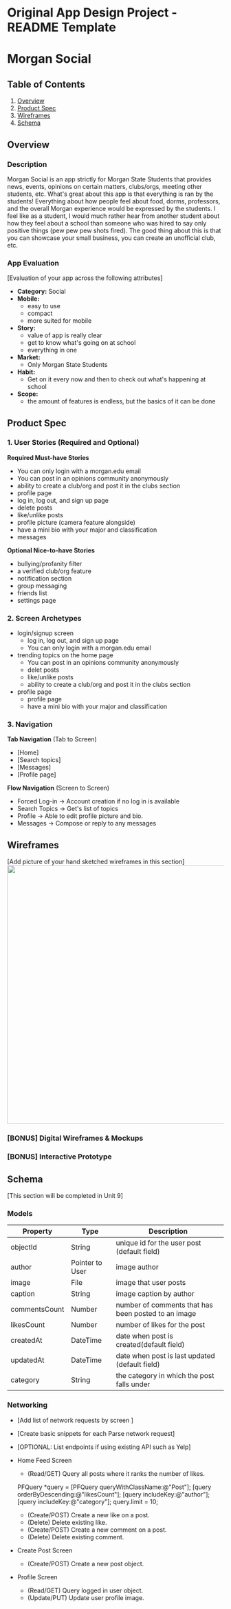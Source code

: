 Original App Design Project - README Template
===

# Morgan Social

## Table of Contents
1. [Overview](#Overview)
1. [Product Spec](#Product-Spec)
1. [Wireframes](#Wireframes)
2. [Schema](#Schema)

## Overview
### Description
Morgan Social is an app strictly for Morgan State Students that provides news, events, opinions on certain matters, clubs/orgs, meeting other students, etc. What's great about this app is that everything is ran by the students! Everything about how people feel about food, dorms, professors, and the overall Morgan experience would be expressed by the students. I feel like as a student, I would much rather hear from another student about how they feel about a school than someone who was hired to say only positive things (pew pew pew shots fired). The good thing about this is that you can showcase your small business, you can create an unofficial club, etc.

### App Evaluation
[Evaluation of your app across the following attributes]
- **Category:** Social
- **Mobile:**
    - easy to use
    - compact
    - more suited for mobile 
- **Story:**
    - value of app is really clear
    - get to know what's going on at school
    - everything in one
- **Market:**
    - Only Morgan State Students
- **Habit:**
    - Get on it every now and then to check out what's happening at school
- **Scope:**
    - the amount of features is endless, but the basics of it can be done

## Product Spec

### 1. User Stories (Required and Optional)

**Required Must-have Stories**

* You can only login with a morgan.edu email
* You can post in an opinions community anonymously
* ability to create a club/org and post it in the clubs section
* profile page
* log in, log out, and sign up page
* delete posts
* like/unlike posts
* profile picture (camera feature alongside)
* have a mini bio with your major and classification
* messages

**Optional Nice-to-have Stories**

* bullying/profanity filter
* a verified club/org feature
* notification section
* group messaging
* friends list
* settings page

### 2. Screen Archetypes

* login/signup screen
   * log in, log out, and sign up page
   * You can only login with a morgan.edu email
* trending topics on the home page
   * You can post in an opinions community anonymously
   * delet posts
   * like/unlike posts
   * ability to create a club/org and post it in the clubs section
* profile page
    * profile page
    * have a mini bio with your major and classification

### 3. Navigation

**Tab Navigation** (Tab to Screen)

* [Home]
* [Search topics]
* [Messages]
* [Profile page]

**Flow Navigation** (Screen to Screen)
* Forced Log-in -> Account creation if no log in is available
* Search Topics -> Get's list of topics
* Profile -> Able to edit profile picture and bio.
* Messages -> Compose or reply to any messages


## Wireframes
[Add picture of your hand sketched wireframes in this section]
<img src="https://i.imgur.com/4m3q0TV.jpg" width=600>

### [BONUS] Digital Wireframes & Mockups

### [BONUS] Interactive Prototype

## Schema 
[This section will be completed in Unit 9]
### Models

| Property      | Type            | Description                                         |
| ------------- | --------------- | --------------------------------------------------- |
| objectId      | String          | unique id for the user post (default field)         |
| author        | Pointer to User | image author                                        |
| image         | File            | image that user posts                               |
| caption       | String          | image caption by author                             |
| commentsCount | Number          | number of comments that has been posted to an image |
| likesCount    | Number          | number of likes for the post|
| createdAt | DateTime | date when post is created(default field)|
| updatedAt | DateTime | date when post is last updated (default field)|
| category | String | the category in which the post falls under |


### Networking
- [Add list of network requests by screen ]
- [Create basic snippets for each Parse network request]
- [OPTIONAL: List endpoints if using existing API such as Yelp]

- Home Feed Screen
    - (Read/GET) Query all posts where it ranks the number of likes.
    
    
    
    PFQuery *query = [PFQuery queryWithClassName:@"Post"];
    [query orderByDescending:@"likesCount"];
    [query includeKey:@"author"];
    [query includeKey:@"category"];
    query.limit = 10;
    
    - (Create/POST) Create a new like on a post.
    - (Delete) Delete existing like.
    - (Create/POST) Create a new comment on a post.
    - (Delete) Delete existing comment.
- Create Post Screen
    - (Create/POST) Create a new post object.
- Profile Screen
    - (Read/GET) Query logged in user object.
    - (Update/PUT) Update user profile image.
